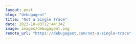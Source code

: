 ```yaml
---
layout: post
blog: "debugagent"
title: "Not a Single Trace"
date: 2023-10-03T12:44:34Z
image: images/debugagent.png
remote_url: "https://debugagent.com/not-a-single-trace"
---
```

